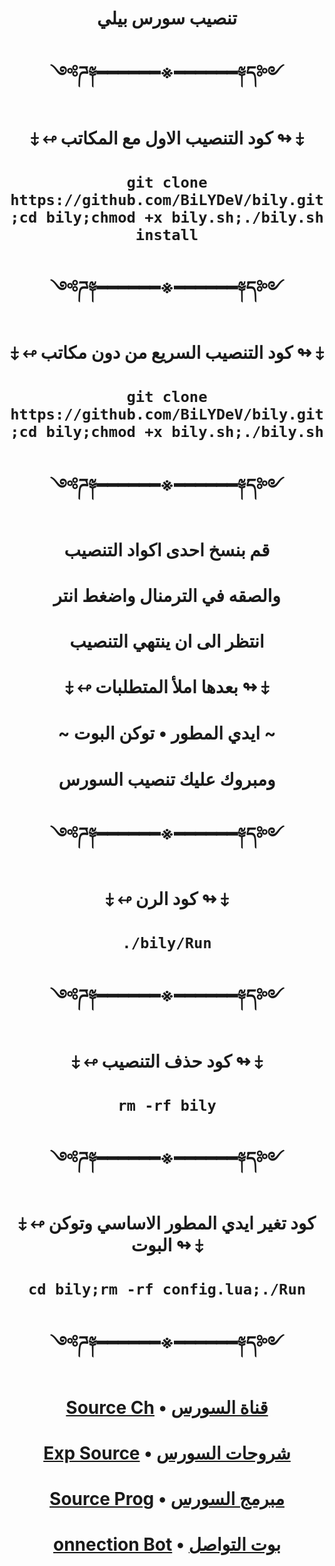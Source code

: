 # <p align="center" > تنصيب سورس بيلي
# <p align="center" > ༺ཌ༈━━━━━━※━━━━━━༈ད༻
# <p align="center" > ⤈ ↫ كود التنصيب الاول مع المكاتب ↬ ⤈
# <p align="center" > `git clone https://github.com/BiLYDeV/bily.git;cd bily;chmod +x bily.sh;./bily.sh install`
# <p align="center" > ༺ཌ༈━━━━━━※━━━━━━༈ད༻
# <p align="center" > ⤈ ↫ كود التنصيب السريع من دون مكاتب ↬ ⤈
# <p align="center" > `git clone https://github.com/BiLYDeV/bily.git;cd bily;chmod +x bily.sh;./bily.sh`
# <p align="center" > ༺ཌ༈━━━━━━※━━━━━━༈ད༻
# <p align="center" > قم بنسخ احدى اكواد التنصيب
# <p align="center" > والصقه في الترمنال واضغط انتر
# <p align="center" > انتظر الى ان ينتهي التنصيب
# <p align="center" > ⤈ ↫ بعدها املأ المتطلبات ↬ ⤈
# <p align="center" > ~ ايدي المطور • توكن البوت ~
# <p align="center" > ومبروك عليك تنصيب السورس
# <p align="center" > ༺ཌ༈━━━━━━※━━━━━━༈ད༻
# <p align="center" > ⤈ ↫ كود الرن ↬ ⤈
# <p align="center" > `./bily/Run`
# <p align="center" > ༺ཌ༈━━━━━━※━━━━━━༈ད༻
# <p align="center" > ⤈ ↫ كود حذف التنصيب ↬ ⤈
# <p align="center" > `rm -rf bily`
# <p align="center" > ༺ཌ༈━━━━━━※━━━━━━༈ད༻
# <p align="center" > ⤈ ↫ كود تغير ايدي المطور الاساسي وتوكن البوت ↬ ⤈
# <p align="center" > `cd bily;rm -rf config.lua;./Run`
# <p align="center" > ༺ཌ༈━━━━━━※━━━━━━༈ད༻
# <p align="center" > [Source Ch](https://t.me/BILY_DEV) • [قناة السورس](https://t.me/BILY_DEV)
# <p align="center" > [Exp Source](https://t.me/Exp_Dev) • [شروحات السورس](https://t.me/XJJJJS)
# <p align="center" > [Source Prog](https://t.me/X_6_Z) • [مبرمج السورس](https://t.me/X_6_Z)
# <p align="center" > [onnection Bot](https://t.me/LH1BOT) • [بوت التواصل](https://t.me/LH1BOT)
